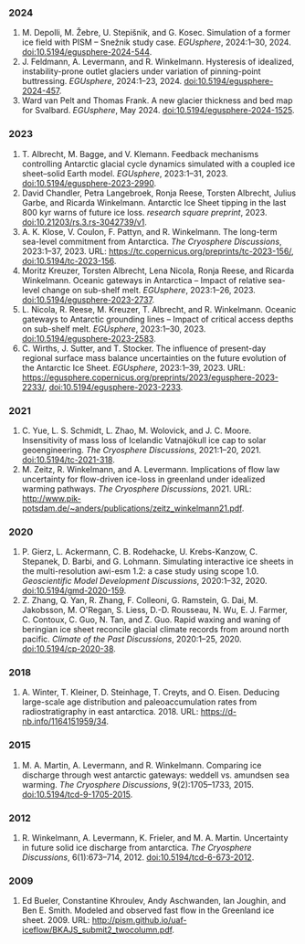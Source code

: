 ### 2024

1. M\. Depolli, M\. Žebre, U\. Stepišnik, and G\. Kosec\. Simulation of a former ice field with PISM – Snežnik study case\. *EGUsphere*, 2024:1–30, 2024\. [doi:10\.5194/egusphere\-2024\-544](https://doi.org/10.5194/egusphere-2024-544)\.   
2. J\. Feldmann, A\. Levermann, and R\. Winkelmann\. Hysteresis of idealized, instability\-prone outlet glaciers under variation of pinning\-point buttressing\. *EGUsphere*, 2024:1–23, 2024\. [doi:10\.5194/egusphere\-2024\-457](https://doi.org/10.5194/egusphere-2024-457)\.   
3. Ward van Pelt and Thomas Frank\. A new glacier thickness and bed map for Svalbard\. *EGUsphere*, May 2024\. [doi:10\.5194/egusphere\-2024\-1525](https://doi.org/10.5194/egusphere-2024-1525)\.   

### 2023

1. T\. Albrecht, M\. Bagge, and V\. Klemann\. Feedback mechanisms controlling Antarctic glacial cycle dynamics simulated with a coupled ice sheet–solid Earth model\. *EGUsphere*, 2023:1–31, 2023\. [doi:10\.5194/egusphere\-2023\-2990](https://doi.org/10.5194/egusphere-2023-2990)\.   
2. David Chandler, Petra Langebroek, Ronja Reese, Torsten Albrecht, Julius Garbe, and Ricarda Winkelmann\. Antarctic Ice Sheet tipping in the last 800 kyr warns of future ice loss\. *research square preprint*, 2023\. [doi:10\.21203/rs\.3\.rs\-3042739/v1](https://doi.org/10.21203/rs.3.rs-3042739/v1)\.   
3. A\. K\. Klose, V\. Coulon, F\. Pattyn, and R\. Winkelmann\. The long\-term sea\-level commitment from Antarctica\. *The Cryosphere Discussions*, 2023:1–37, 2023\. URL: [https://tc\.copernicus\.org/preprints/tc\-2023\-156/](https://tc.copernicus.org/preprints/tc-2023-156/), [doi:10\.5194/tc\-2023\-156](https://doi.org/10.5194/tc-2023-156)\.   
4. Moritz Kreuzer, Torsten Albrecht, Lena Nicola, Ronja Reese, and Ricarda Winkelmann\. Oceanic gateways in Antarctica – Impact of relative sea\-level change on sub\-shelf melt\. *EGUsphere*, 2023:1–26, 2023\. [doi:10\.5194/egusphere\-2023\-2737](https://doi.org/10.5194/egusphere-2023-2737)\.   
5. L\. Nicola, R\. Reese, M\. Kreuzer, T\. Albrecht, and R\. Winkelmann\. Oceanic gateways to Antarctic grounding lines – Impact of critical access depths on sub\-shelf melt\. *EGUsphere*, 2023:1–30, 2023\. [doi:10\.5194/egusphere\-2023\-2583](https://doi.org/10.5194/egusphere-2023-2583)\.   
6. C\. Wirths, J\. Sutter, and T\. Stocker\. The influence of present\-day regional surface mass balance uncertainties on the future evolution of the Antarctic Ice Sheet\. *EGUsphere*, 2023:1–39, 2023\. URL: [https://egusphere\.copernicus\.org/preprints/2023/egusphere\-2023\-2233/](https://egusphere.copernicus.org/preprints/2023/egusphere-2023-2233/), [doi:10\.5194/egusphere\-2023\-2233](https://doi.org/10.5194/egusphere-2023-2233)\.   

### 2021

1. C\. Yue, L\. S\. Schmidt, L\. Zhao, M\. Wolovick, and J\. C\. Moore\. Insensitivity of mass loss of Icelandic Vatnajökull ice cap to solar geoengineering\. *The Cryosphere Discussions*, 2021:1–20, 2021\. [doi:10\.5194/tc\-2021\-318](https://doi.org/10.5194/tc-2021-318)\.   
2. M\. Zeitz, R\. Winkelmann, and A\. Levermann\. Implications of flow law uncertainty for flow\-driven ice\-loss in greenland under idealized warming pathways\. *The Cryosphere Discussions*, 2021\. URL: [http://www\.pik\-potsdam\.de/~anders/publications/zeitz\_winkelmann21\.pdf](http://www.pik-potsdam.de/~anders/publications/zeitz_winkelmann21.pdf)\.   

### 2020

1. P\. Gierz, L\. Ackermann, C\. B\. Rodehacke, U\. Krebs\-Kanzow, C\. Stepanek, D\. Barbi, and G\. Lohmann\. Simulating interactive ice sheets in the multi\-resolution awi\-esm 1\.2: a case study using scope 1\.0\. *Geoscientific Model Development Discussions*, 2020:1–32, 2020\. [doi:10\.5194/gmd\-2020\-159](https://doi.org/10.5194/gmd-2020-159)\.   
2. Z\. Zhang, Q\. Yan, R\. Zhang, F\. Colleoni, G\. Ramstein, G\. Dai, M\. Jakobsson, M\. O'Regan, S\. Liess, D\.\-D\. Rousseau, N\. Wu, E\. J\. Farmer, C\. Contoux, C\. Guo, N\. Tan, and Z\. Guo\. Rapid waxing and waning of beringian ice sheet reconcile glacial climate records from around north pacific\. *Climate of the Past Discussions*, 2020:1–25, 2020\. [doi:10\.5194/cp\-2020\-38](https://doi.org/10.5194/cp-2020-38)\.   

### 2018

1. A\. Winter, T\. Kleiner, D\. Steinhage, T\. Creyts, and O\. Eisen\. Deducing large\-scale age distribution and paleoaccumulation rates from radiostratigraphy in east antarctica\. 2018\. URL: [https://d\-nb\.info/1164151959/34](https://d-nb.info/1164151959/34)\.   

### 2015

1. M\. A\. Martin, A\. Levermann, and R\. Winkelmann\. Comparing ice discharge through west antarctic gateways: weddell vs\. amundsen sea warming\. *The Cryosphere Discussions*, 9\(2\):1705–1733, 2015\. [doi:10\.5194/tcd\-9\-1705\-2015](https://doi.org/10.5194/tcd-9-1705-2015)\.   

### 2012

1. R\. Winkelmann, A\. Levermann, K\. Frieler, and M\. A\. Martin\. Uncertainty in future solid ice discharge from antarctica\. *The Cryosphere Discussions*, 6\(1\):673–714, 2012\. [doi:10\.5194/tcd\-6\-673\-2012](https://doi.org/10.5194/tcd-6-673-2012)\.   

### 2009

1. Ed Bueler, Constantine Khroulev, Andy Aschwanden, Ian Joughin, and Ben E\. Smith\. Modeled and observed fast flow in the Greenland ice sheet\. 2009\. URL: [http://pism\.github\.io/uaf\-iceflow/BKAJS\_submit2\_twocolumn\.pdf](http://pism.github.io/uaf-iceflow/BKAJS_submit2_twocolumn.pdf)\.   

